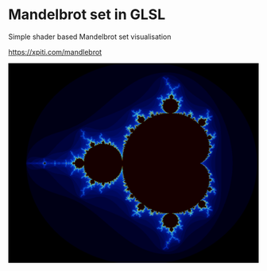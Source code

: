 # Mandelbrot set in GLSL

Simple shader based Mandelbrot set visualisation

https://xpiti.com/mandlebrot

![mandlebrotset](mandlebrotset.png)